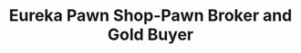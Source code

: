 ---
title: "Eureka Pawn Shop-Pawn Broker and Gold Buyer"
url: /eureka/eureka-pawn-shop-pawn-broker-and-gold-buyer/
shop: Leiher
---